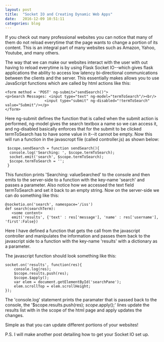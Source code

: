 ```yaml
---
layout: post
title:  "Socket IO and Creating Dynamic Web Apps"
date:   2016-12-09 10:51:11
categories: blog
---
```


If you check out many professional websites you can notice that many of them do not reload everytime that the page wants to change a portion of its content. This is an integral part of many websites such as Amazon, Yahoo, Youtube, and many others. 

The way that we can make our websites interact with the user with out having to reload everytime is by using Flask Socket IO--which gives flask applications the ability to access low latency bi-directional communications between the clients and the server. This essentially makes allows you to use JavaScript functions which are called by html actions like this:

```
<form method = 'POST' ng-submit="sendSearch()">
<p>Search Messages: <input type="text" ng-model="termToSearch"/><br/>
                  <input type="submit" ng-disabled="!termToSearch" value="Submit"/></p>
</form>
```

Here ng-submit defines the function that is called when the submit action is performed, ng-model gives the search textbox a name so we can access it, and ng-disabled basically enforces that for the submit to be clicked termToSearch has to have some value in it--it cannot be empty. Now this will run a function in the javascropt file (called controller.js) as shown below:

```
 $scope.sendSearch = function sendSearch(){
  console.log('Searching: ', $scope.termToSearch);
  socket.emit('search', $scope.termToSearch);
  $scope.termToSearch = '';
 }
 ```
 
 This function prints 'Searching: valueSearched' to the console and then emits to the server-side to a function with the key-name 'search'  and passes a parameter. Also notice how we accessed the text field termToSearch and set it back to an empty string. Now on the server-side we can do something like this:
 
 ```
@socketio.on('search', namespace='/iss')
def search(searchTerm):
    <some content>
    emit('results', {'text' : res['message'], 'name' : res['username'], 'first':False})
```

Here I have defined a function that gets the call from the javascript controller and manipulates the information and passes them back to the javascript side to a function with the key-name 'results' with a dictionary as a parameter.

The javascript function should look something like this:

```
socket.on('results', function(res){
    console.log(res);
    $scope.results.push(res);
    $scope.$apply();
    var elem = document.getElementById('searchPane');
    elem.scrollTop = elem.scrollHeight;
});
```

The 'console.log' statement prints the paramater that is passed back to the console, the '$scope.results.push(res); $scope.$apply();' lines update the results list with in the scope of the html page and apply updates the changes. 

Simple as that you can update different portions of your websites!

P.S. I will make another post detailing how to get your Socket IO set up.